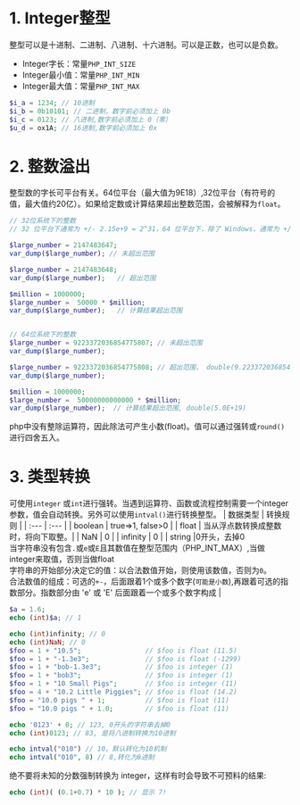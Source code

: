 # 1. Integer整型
整型可以是十进制、二进制、八进制、十六进制。可以是正数，也可以是负数。<br>
- Integer字长：常量`PHP_INT_SIZE`
- Integer最小值：常量`PHP_INT_MIN`
- Integer最大值：常量`PHP_INT_MAX`
```php
$i_a = 1234; // 10进制
$i_b = 0b10101; // 二进制，数字前必须加上 0b
$i_c = 0123; // 八进制,数字前必须加上 0（零）
$u_d = ox1A; // 16进制,数字前必须加上 0x
```
# 2. 整数溢出
整型数的字长可平台有关。64位平台（最大值为9E18）,32位平台（有符号的值，最大值约20亿）。如果给定数或计算结果超出整数范围，会被解释为`float`。
```php
// 32位系统下的整数
// 32 位平台下通常为 +/- 2.15e+9 = 2^31，64 位平台下，除了 Windows，通常为 +/- 9.22e+18 = 2^63

$large_number = 2147483647;
var_dump($large_number); // 未超出范围

$large_number = 2147483648;
var_dump($large_number);   // 超出范围

$million = 1000000;
$large_number =  50000 * $million;
var_dump($large_number);   // 计算结果超出范围


// 64位系统下的整数
$large_number = 9223372036854775807; // 未超出范围
var_dump($large_number);

$large_number = 9223372036854775808; // 超出范围， double(9.2233720368548E+18)
var_dump($large_number);

$million = 1000000;
$large_number =  50000000000000 * $million;
var_dump($large_number);  // 计算结果超出范围, double(5.0E+19)
```
php中没有整除运算符，因此除法可产生小数(float)。值可以通过强转或`round()`进行四舍五入。

# 3. 类型转换
可使用`integer` 或`int`进行强转。当遇到运算符、函数或流程控制需要一个integer参数，值会自动转换。另外可以使用`intval()`进行转换整型。
| 数据类型 | 转换规则 |
| :--- | :--- |
| boolean | true=&gt;1, false&gt;0 |
| float | 当从浮点数转换成整数时，将向下取整。|
| NaN | 0 |
| infinity | 0 |
| string |0开头，去掉0<br> 当字符串没有包含`.`或`e`或`E`且其数值在整型范围内（PHP_INT_MAX）,当做integer来取值，否则当做float<br>字符串的开始部分决定它的值：以合法数值开始，则使用该数值，否则为`0`。<br>合法数值的组成：可选的`+-`，后面跟着1个或多个数字(`可能是小数`),再跟着可选的指数部分。指数部分由 'e' 或 'E' 后面跟着一个或多个数字构成 |
```php
$a = 1.6;
echo (int)$a; // 1

echo (int)infinity; // 0
echo (int)NaN; // 0
$foo = 1 + "10.5";                // $foo is float (11.5)
$foo = 1 + "-1.3e3";              // $foo is float (-1299)
$foo = 1 + "bob-1.3e3";           // $foo is integer (1)
$foo = 1 + "bob3";                // $foo is integer (1)
$foo = 1 + "10 Small Pigs";       // $foo is integer (11)
$foo = 4 + "10.2 Little Piggies"; // $foo is float (14.2)
$foo = "10.0 pigs " + 1;          // $foo is float (11)
$foo = "10.0 pigs " + 1.0;        // $foo is float (11)     

echo '0123' + 0; // 123, 0开头的字符串去掉0
echo (int)0123; // 83, 是将八进制转换为10进制

echo intval("010") // 10，默认转化为10机制
echo intval("010", 8) // 8,转化为8进制

```
绝不要将未知的分数强制转换为 integer，这样有时会导致不可预料的结果: 
```php
echo (int)( (0.1+0.7) * 10 ); // 显示 7!
```